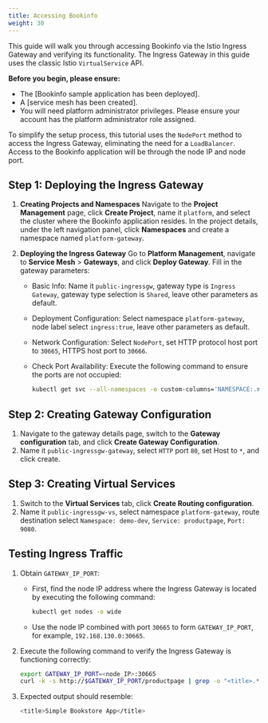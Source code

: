 ```yaml
---
title: Accessing Bookinfo
weight: 30
---
```


This guide will walk you through accessing Bookinfo via the Istio Ingress Gateway and verifying its functionality. The Ingress Gateway in this guide uses the classic Istio `VirtualService` API.

**Before you begin, please ensure:**

- The [Bookinfo sample application has been deployed].
- A [service mesh has been created].
- You will need platform administrator privileges. Please ensure your account has the platform administrator role assigned.

To simplify the setup process, this tutorial uses the `NodePort` method to access the Ingress Gateway, eliminating the need for a `LoadBalancer`. Access to the Bookinfo application will be through the node IP and node port.

## Step 1: Deploying the Ingress Gateway

1. **Creating Projects and Namespaces**
   Navigate to the **Project Management** page, click **Create Project**, name it `platform`, and select the cluster where the Bookinfo application resides.
   In the project details, under the left navigation panel, click **Namespaces** and create a namespace named `platform-gateway`.

2. **Deploying the Ingress Gateway**
   Go to **Platform Management**, navigate to **Service Mesh** > **Gateways**, and click **Deploy Gateway**. Fill in the gateway parameters:

   - Basic Info: Name it `public-ingressgw`, gateway type is `Ingress Gateway`, gateway type selection is `Shared`, leave other parameters as default.
   - Deployment Configuration: Select namespace `platform-gateway`, node label select `ingress:true`, leave other parameters as default.
   - Network Configuration: Select `NodePort`, set HTTP protocol host port to `30665`, HTTPS host port to `30666`.
   - Check Port Availability: Execute the following command to ensure the ports are not occupied:

     ```bash
     kubectl get svc --all-namespaces -o custom-columns='NAMESPACE:.metadata.namespace,NAME:.metadata.name,TYPE:.spec.type,NODEPORT:.spec.ports[*].nodePort' | grep NodePort
     ```

## Step 2: Creating Gateway Configuration

1. Navigate to the gateway details page, switch to the **Gateway configuration** tab, and click **Create Gateway Configuration**.
2. Name it `public-ingressgw-gateway`, select `HTTP` port `80`, set Host to `*`, and click create.

## Step 3: Creating Virtual Services

1. Switch to the **Virtual Services** tab, click **Create Routing configuration**.
2. Name it `public-ingressgw-vs`, select namespace `platform-gateway`, route destination select `Namespace: demo-dev`, `Service: productpage`, `Port: 9080`.

## Testing Ingress Traffic

1. Obtain `GATEWAY_IP_PORT`:
   - First, find the node IP address where the Ingress Gateway is located by executing the following command:

     ```bash
     kubectl get nodes -o wide
     ```

   - Use the node IP combined with port `30665` to form `GATEWAY_IP_PORT`, for example, `192.168.130.0:30665`.

2. Execute the following command to verify the Ingress Gateway is functioning correctly:

   ```bash
   export GATEWAY_IP_PORT=<node_IP>:30665
   curl -k -s http://$GATEWAY_IP_PORT/productpage | grep -o "<title>.*</title>"
   ```

3. Expected output should resemble:

   ```bash
   <title>Simple Bookstore App</title>
   ```
